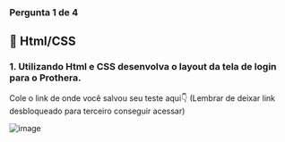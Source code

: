 ### Pergunta 1 de 4

## 🎯 Html/CSS

### 1. Utilizando Html e CSS desenvolva o layout da tela de login para o Prothera.

Cole o link de onde você salvou seu teste aqui👇
(Lembrar de deixar link desbloqueado para terceiro conseguir acessar)

![image](https://github.com/user-attachments/assets/4cfae656-610f-4c70-8298-cb383484e793)
